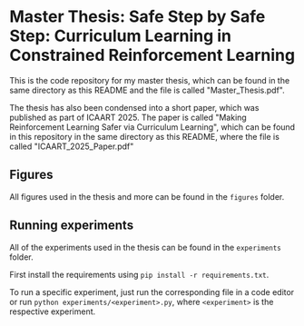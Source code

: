 # Master Thesis: Safe Step by Safe Step: Curriculum Learning in Constrained Reinforcement Learning

This is the code repository for my master thesis, which can be found in the same directory as this README and the file is called "Master_Thesis.pdf".

The thesis has also been condensed into a short paper, which was published as part of ICAART 2025. The paper is called "Making Reinforcement Learning Safer via Curriculum Learning", which can be found in this repository in the same directory as this README, where the file is called "ICAART_2025_Paper.pdf"

## Figures

All figures used in the thesis and more can be found in the `figures` folder.

## Running experiments

All of the experiments used in the thesis can be found in the `experiments` folder.

First install the requirements using `pip install -r requirements.txt`.

To run a specific experiment, just run the corresponding file in a code editor or run
`python experiments/<experiment>.py`, where `<experiment>` is the respective experiment.
